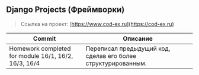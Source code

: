 ## Django Projects (Фреймворки)

> Ссылка на проект: [https://www.cod-ex.ru](https://cod-ex.ru) 

| Commit                                                | Описание                                                      |
|-------------------------------------------------------|---------------------------------------------------------------|
| Homework completed for module 16/1, 16/2, 16/3, 16/4  | Переписал предыдущий код, сделав его более структурированным. |
